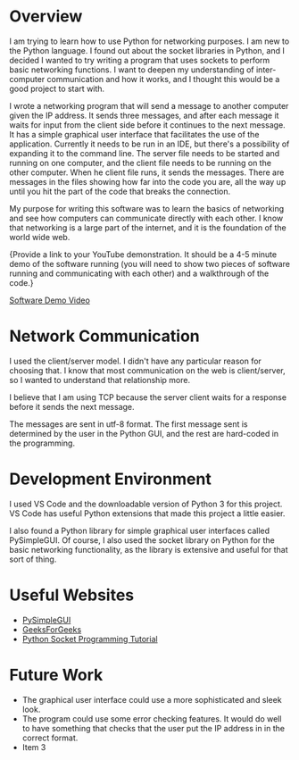 # Overview

I am trying to learn how to use Python for networking purposes. I am new to the Python language. I found out about the socket libraries in Python, and I decided I wanted to try writing a program that uses sockets to perform basic networking functions. I want to deepen my understanding of inter-computer communication and how it works, and I thought this would be a good project to start with.

I wrote a networking program that will send a message to another computer given the IP address. It sends three messages, and after each message it waits for input from the client side before it continues to the next message. It has a simple graphical user interface that facilitates the use of the application. Currently it needs to be run in an IDE, but there's a possibility of expanding it to the command line. The server file needs to be started and running on one computer, and the client file needs to be running on the other computer. When he client file runs, it sends the messages. There are messages in the files showing how far into the code you are, all the way up until you hit the part of the code that breaks the connection.

My purpose for writing this software was to learn the basics of networking and see how computers can communicate directly with each other. I know that networking is a large part of the internet, and it is the foundation of the world wide web. 

{Provide a link to your YouTube demonstration.  It should be a 4-5 minute demo of the software running (you will need to show two pieces of software running and communicating with each other) and a walkthrough of the code.}

[Software Demo Video](http://youtube.link.goes.here)

# Network Communication

I used the client/server model. I didn't have any particular reason for choosing that. I know that most communication on the web is client/server, so I wanted to understand that relationship more.

I believe that I am using TCP because the server client waits for a response before it sends the next message.

The messages are sent in utf-8 format. The first message sent is determined by the user in the Python GUI, and the rest are hard-coded in the programming.

# Development Environment

I used VS Code and the downloadable version of Python 3 for this project. VS Code has useful Python extensions that made this project a little easier.

I also found a Python library for simple graphical user interfaces called PySimpleGUI. Of course, I also used the socket library on Python for the basic networking functionality, as the library is extensive and useful for that sort of thing.

# Useful Websites

* [PySimpleGUI](https://pysimplegui.readthedocs.io/en/latest/)
* [GeeksForGeeks](https://www.geeksforgeeks.org/themes-in-pysimplegui/)
* [Python Socket Programming Tutorial](https://www.youtube.com/watch?v=3QiPPX-KeSc)

# Future Work

* The graphical user interface could use a more sophisticated and sleek look.
* The program could use some error checking features. It would do well to have something that checks that the user put the IP address in in the correct format.
* Item 3
